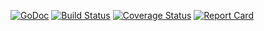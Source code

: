 [![GoDoc][doc-img]][doc-link] [![Build Status][ci-img]][ci-link] [![Coverage Status][cov-img]][cov-link] [![Report Card][report-img]][report-link]

[doc-img]: https://pkg.go.dev/badge/go.mway.dev/math
[doc-link]: https://pkg.go.dev/go.mway.dev/math
[ci-img]: https://github.com/mway/math-go/actions/workflows/go.yml/badge.svg
[ci-link]: https://github.com/mway/math-go/actions/workflows/go.yml
[cov-img]: https://codecov.io/gh/mway/math-go/branch/master/graph/badge.svg
[cov-link]: https://codecov.io/gh/mway/math-go
[report-img]: https://goreportcard.com/badge/go.mway.dev/math
[report-link]: https://goreportcard.com/report/go.mway.dev/math

